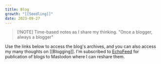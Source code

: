 ```yaml
---
title: Blog
growth: "[[Seedling]]"
date: 2023-09-27
---
```



> [!NOTE] Time-based notes as I share my thinking. 
> "Once a blogger, always a blogger"
> 

Use the links below to access the blog's archives, and you can also access my many thoughts on [[Blogging]]. I'm subscribed to [EchoFeed](https://echofeed.app) for publication of blogs to Mastodon where I can reshare them.


